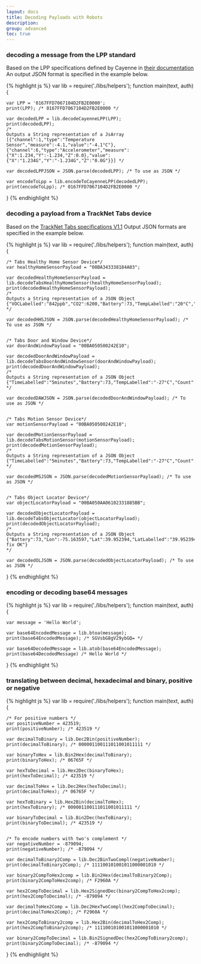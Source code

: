 ```yaml
---
layout: docs
title: Decoding Payloads with Robots
description:
group: advanced
toc: true
---
```


### decoding a message from the LPP standard

Based on the LPP specifications defined by Cayenne in [their documentation](https://mydevices.com/cayenne/docs/lora/#lora-cayenne-low-power-payload)
An output JSON format is specified in the example below.

{% highlight js %}
var lib = require('./libs/helpers');
function main(text, auth){

    var LPP = '0167FFD7067104D2FB2E0000';
    print(LPP); /* 0167FFD7067104D2FB2E0000 */

    var decodedLPP = lib.decodeCayenneLPP(LPP);
    print(decodedLPP);
    /*
    Outputs a String representation of a JsArray
    [{"channel":1,"type":"Temperature Sensor","measure":-4.1,"value":"-4.1°C"},{"channel":6,"type":"Accelerometer","measure":{"X":1.234,"Y":-1.234,"Z":0.0},"value":{"X":"1.234G","Y":"-1.234G","Z":"0.0G"}}] */

    var decodedLPPJSON = JSON.parse(decodedLPP); /* To use as JSON */

    var encodeToLpp = lib.encodeToCayenneLPP(decodedLPP);
    print(encodeToLpp); /* 0167FFD7067104D2FB2E0000 */
}
{% endhighlight %}

### decoding a payload from a TrackNet Tabs device

Based on the [TrackNet Tabs specifications V1.1](/assets/pdf/Tabs.Sensors.Application.Payload.Specification.V1.1.pdf)
Output JSON formats are specified in the example below.

{% highlight js %}
var lib = require('./libs/helpers');
function main(text, auth){

    /* Tabs Healthy Home Sensor Device*/
    var healthyHomeSensorPayload = "00BA343338184A03";

    var decodedHealthyHomeSensorPayload = lib.decodeTabsHealthyHomeSensor(healthyHomeSensorPayload);
    print(decodedHealthyHomeSensorPayload);
    /*
    Outputs a String representation of a JSON Object
    {"VOCLabelled":"842ppb","CO2":6200,"Battery":73,"TempLabelled":"20°C","VOC":842,"RH":51,"RHLabelled":"51%","BatteryVoltageLabelled":"3.5V","Temp":20,"BatteryVoltage":3.5,"CO2Labelled":"6200ppm","BatteryLabelled":"73%","Status":0}
    */

    var decodedHHSJSON = JSON.parse(decodedHealthyHomeSensorPayload); /* To use as JSON */


    /* Tabs Door and Window Device*/
    var doorAndWindowPayload = "00BA050500242E10";

    var decodedDoorAndWindowPayload = lib.decodeTabsDoorAndWindowSensor(doorAndWindowPayload);
    print(decodedDoorAndWindowPayload);
    /*
    Outputs a String representation of a JSON Object
    {"TimeLabelled":"5minutes","Battery":73,"TempLabelled":"-27°C","Count":1060388,"BatteryVoltageLabelled":"3.5V","Temp":-27,"BatteryVoltage":3.5,"BatteryLabelled":"73%","Time":5,"Status":"closed"}
    */

    var decodedDAWJSON = JSON.parse(decodedDoorAndWindowPayload); /* To use as JSON */


    /* Tabs Motion Sensor Device*/
    var motionSensorPayload = "00BA050500242E10";

    var decodedMotionSensorPayload = lib.decodeTabsMotionSensor(motionSensorPayload);
    print(decodedMotionSensorPayload);
    /*
    Outputs a String representation of a JSON Object
    {"TimeLabelled":"5minutes","Battery":73,"TempLabelled":"-27°C","Count":1060388,"BatteryVoltageLabelled":"3.5V","Temp":-27,"BatteryVoltage":3.5,"BatteryLabelled":"73%","Time":5,"Status":"free"}
    */

    var decodedMSJSON = JSON.parse(decodedMotionSensorPayload); /* To use as JSON */


    /* Tabs Object Locator Device*/
    var objectLocatorPayload = "00BA050AA06102331885BB";

    var decodedObjectLocatorPayload = lib.decodeTabsObjectLocator(objectLocatorPayload);
    print(decodedObjectLocatorPayload);
    /*
    Outputs a String representation of a JSON Object
    {"Battery":73,"Lon":-75.163597,"Lat":39.952394,"LatLabelled":"39.952394°","TempLabelled":"-27°C","Accuracy":128,"LonLabelled":"-75.163597°","BatteryVoltageLabelled":"3.5V","Temp":-27,"AccuracyLabelled":"128m","BatteryVoltage":3.5,"BatteryLabelled":"73%","Status":"GNSS fix OK"}
    */

    var decodedOLJSON = JSON.parse(decodedObjectLocatorPayload); /* To use as JSON */
}
{% endhighlight %}

### encoding or decoding base64 messages

{% highlight js %}
var lib = require('./libs/helpers');
function main(text, auth){

    var message = 'Hello World';

    var base64EncodedMessage = lib.btoa(message);
    print(base64EncodedMessage); /* SGVsbG8gV29ybGQ= */

    var base64DecodedMessage = lib.atob(base64EncodedMessage);
    print(base64DecodedMessage) /* Hello World */

}
{% endhighlight %}

### translating between decimal, hexadecimal and binary, positive or negative

{% highlight js %}
var lib = require('./libs/helpers');
function main(text, auth){

    /* For positive numbers */
    var positiveNumber = 423519;
    print(positiveNumber); /* 423519 */

    var decimalToBinary = lib.Dec2Bin(positiveNumber);
    print(decimalToBinary); /* 000001100111011001011111 */

    var binaryToHex = lib.Bin2Hex(decimalToBinary);
    print(binaryToHex); /* 06765F */

    var hexToDecimal = lib.Hex2Dec(binaryToHex);
    print(hexToDecimal); /* 423519 */

    var decimalToHex = lib.Dec2Hex(hexToDecimal);
    print(decimalToHex); /* 06765F */

    var hexToBinary = lib.Hex2Bin(decimalToHex);
    print(hexToBinary); /* 000001100111011001011111 */

    var binaryToDecimal = lib.Bin2Dec(hexToBinary);
    print(binaryToDecimal); /* 423519 */


    /* To encode numbers with two's complement */
    var negativeNumber = -879094;
    print(negativeNumber); /* -879094 */

    var decimalToBinary2Comp = lib.Dec2BinTwoCompl(negativeNumber);
    print(decimalToBinary2Comp); /* 111100101001011000001010 */

    var binary2CompToHex2comp = lib.Bin2Hex(decimalToBinary2Comp);
    print(binary2CompToHex2comp); /* F2960A */

    var hex2CompToDecimal = lib.Hex2SignedDec(binary2CompToHex2comp);
    print(hex2CompToDecimal); /* -879094 */

    var decimalToHex2Comp = lib.Dec2HexTwoCompl(hex2CompToDecimal);
    print(decimalToHex2Comp); /* F2960A */

    var hex2CompToBinary2comp = lib.Hex2Bin(decimalToHex2Comp);
    print(hex2CompToBinary2comp); /* 111100101001011000001010 */

    var binary2CompToDecimal = lib.Bin2SignedDec(hex2CompToBinary2comp);
    print(binary2CompToDecimal); /* -879094 */

}
{% endhighlight %}
